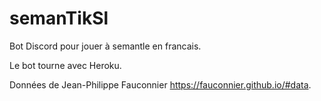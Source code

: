 # semanTikSl
Bot Discord pour jouer à semantle en francais.

Le bot tourne avec Heroku.

Données de Jean-Philippe Fauconnier https://fauconnier.github.io/#data.
